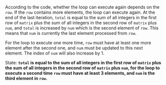 According to the code, whether the loop can execute again depends on the `row`. If the `row` contains more elements, the loop can execute again. At the end of the last iteration, `total` is equal to the sum of all integers in the first row of `matrix` plus the sum of all integers in the second row of `matrix` plus `num`, and `total` is increased by `num` which is the second element of `row`. This means that `num` is currently the last element processed from `row`. 

For the loop to execute one more time, `row` must have at least one more element after the second one, and `num` must be updated to this next element. The index of `num` will also increase by 1.

State: **`total` is equal to the sum of all integers in the first row of `matrix` plus the sum of all integers in the second row of `matrix` plus `num`, for the loop to execute a second time `row` must have at least 3 elements, and `num` is the third element in `row`.**